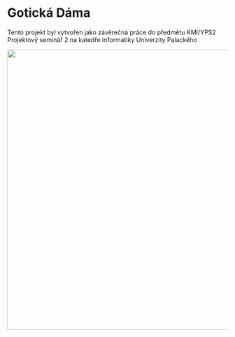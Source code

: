 # Gotická Dáma

Tento projekt byl vytvořen jako závěrečná práce do předmětu KMI/YPS2 Projektový seminář 2 na katedře informatiky Univerzity Palackého

<img src="https://www.jan-lostak.eu/download/c9e724cf/" width="640" />
